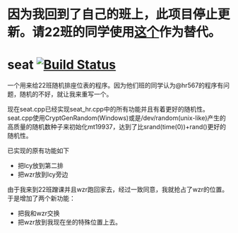 # 因为我回到了自己的班上，此项目停止更新。请22班的同学使用[这个](https://github.com/hr567/seating-chart)作为替代。

# seat [![Build Status](https://travis-ci.org/TooYoungTooSimp/seat.svg?branch=master)](https://travis-ci.org/TooYoungTooSimp/seat)

一个用来给22班随机排座位表的程序。因为他们班的同学认为@hr567的程序有问题，随机的不好，就让我来重写一个。

现在seat.cpp已经实现seat_hr.cpp中的所有功能并且有着更好的随机性。
seat.cpp使用CryptGenRandom(Windows)或是/dev/random(unix-like)产生的高质量的随机数种子来初始化mt19937，达到了比srand(time(0))+rand()更好的随机性。

已实现的原有功能如下
- 把lcy放到第二排
- 把wzr放到lcy旁边

由于我来到22班蹭课并且wzr跑回家去，经过一致同意，我就抢占了wzr的位置。于是增加了两个新功能：
- 把我和wzr交换
- 把wzr放到我现在坐的特殊位置上去。
